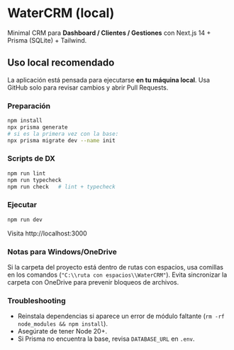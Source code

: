 # WaterCRM (local)
Minimal CRM para **Dashboard / Clientes / Gestiones** con Next.js 14 + Prisma (SQLite) + Tailwind.
## Uso local recomendado

La aplicación está pensada para ejecutarse **en tu máquina local**. Usa GitHub solo para revisar cambios y abrir Pull Requests.

### Preparación
```bash
npm install
npx prisma generate
# si es la primera vez con la base:
npx prisma migrate dev --name init
```

### Scripts de DX
```bash
npm run lint
npm run typecheck
npm run check   # lint + typecheck
```

### Ejecutar
```bash
npm run dev
```
Visita http://localhost:3000

### Notas para Windows/OneDrive
Si la carpeta del proyecto está dentro de rutas con espacios, usa comillas en los comandos (`"C:\\ruta con espacios\\WaterCRM"`). Evita sincronizar la carpeta con OneDrive para prevenir bloqueos de archivos.

### Troubleshooting
- Reinstala dependencias si aparece un error de módulo faltante (`rm -rf node_modules && npm install`).
- Asegúrate de tener Node 20+. 
- Si Prisma no encuentra la base, revisa `DATABASE_URL` en `.env`.
